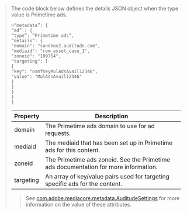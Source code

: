 ---
---

>The code block below defines the details JSON object when the type value is Primetime ads.
>
>
>
>```
>>“metadata”: {
> “ad” : {
> “type”: “Primetime ads”,
> “details”: {
> "domain": "sandbox2.auditude.com",
> "mediaid": "rom_asset_case_1",
> "zoneid": "109754",
> "targeting": [
> {
> "key": "osmfKeyMulAdsAvail12346",
> "value": "MulAdsAvail12346"
> }
> ]
> }
> }
>}
>
>```
>
>
><table id="table_5F364EF751CB49E7A640E6D58D0B03F7"> 
 <tgroup cols="2">
  <colspec colnum="1" colname="col1" colwidth="1.00*" />
  <colspec colnum="2" colname="col2" colwidth="3.85*" />
  <thead> 
   <tr> 
    <th colname="col1" class="entry">Property</th> 
    <th colname="col2" class="entry">Description</th> 
   </tr>
  </thead> 
  <tbody> 
   <tr> 
    <td colname="col1">domain</td> 
    <td colname="col2">The Primetime ads domain to use for ad requests.</td> 
   </tr> 
   <tr> 
    <td colname="col1">mediaid</td> 
    <td colname="col2">The mediaid that has been set up in Primetime ads for this content.</td> 
   </tr> 
   <tr> 
    <td colname="col1">zoneid</td> 
    <td colname="col2">The Primetime ads zoneid. See the Primetime ads documentation for more information.</td> 
   </tr> 
   <tr> 
    <td colname="col1">targeting</td> 
    <td colname="col2">An array of key/value pairs used for targeting specific ads for the content.</td> 
   </tr> 
  </tbody> 
 </tgroup> 
</table>

>
>
>
>See [com.adobe.mediacore.metadata.AuditudeSettings](http://help.adobe.com/en_US/primetime/api/psdk/javadoc/com/adobe/mediacore/metadata/AuditudeSettings.html) for more information on the value of these attributes.
>
>
